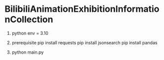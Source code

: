 # BilibiliAnimationExhibitionInformationCollection
1. python env = 3.10

2. prerequisite
pip install requests
pip install jsonsearch
pip install pandas

3. python main.py
